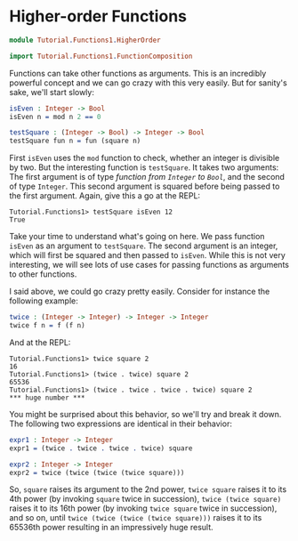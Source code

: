 # Higher-order Functions

```idris
module Tutorial.Functions1.HigherOrder

import Tutorial.Functions1.FunctionComposition
```

Functions can take other functions as arguments. This is an incredibly powerful
concept and we can go crazy with this very easily. But for sanity's sake, we'll
start slowly:

```idris
isEven : Integer -> Bool
isEven n = mod n 2 == 0

testSquare : (Integer -> Bool) -> Integer -> Bool
testSquare fun n = fun (square n)
```

First `isEven` uses the `mod` function to check, whether an integer is divisible
by two. But the interesting function is `testSquare`. It takes two arguments:
The first argument is of type *function from `Integer` to `Bool`*, and the
second of type `Integer`. This second argument is squared before being passed to
the first argument. Again, give this a go at the REPL:

```repl
Tutorial.Functions1> testSquare isEven 12
True
```

Take your time to understand what's going on here. We pass function `isEven` as
an argument to `testSquare`. The second argument is an integer, which will first
be squared and then passed to `isEven`. While this is not very interesting, we
will see lots of use cases for passing functions as arguments to other
functions.

I said above, we could go crazy pretty easily.  Consider for instance the
following example:

```idris
twice : (Integer -> Integer) -> Integer -> Integer
twice f n = f (f n)
```

And at the REPL:

```repl
Tutorial.Functions1> twice square 2
16
Tutorial.Functions1> (twice . twice) square 2
65536
Tutorial.Functions1> (twice . twice . twice . twice) square 2
*** huge number ***
```

You might be surprised about this behavior, so we'll try
and break it down. The following two expressions are identical
in their behavior:

```idris
expr1 : Integer -> Integer
expr1 = (twice . twice . twice . twice) square

expr2 : Integer -> Integer
expr2 = twice (twice (twice (twice square)))
```

So, `square` raises its argument to the 2nd power, `twice square` raises it to
its 4th power (by invoking `square` twice in succession), `twice (twice square)`
raises it to its 16th power (by invoking `twice square` twice in succession),
and so on, until `twice (twice (twice (twice square)))` raises it to its 65536th
power resulting in an impressively huge result.

<!-- vi: filetype=idris2:syntax=markdown
-->
